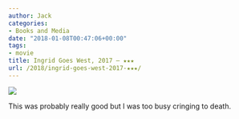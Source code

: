```yaml
---
author: Jack
categories:
- Books and Media
date: "2018-01-08T00:47:06+00:00"
tags:
- movie
title: Ingrid Goes West, 2017 – ★★★
url: /2018/ingrid-goes-west-2017-★★★/
---
```

![][1]

This was probably really good but I was too busy cringing to death.

 [1]: https://a.ltrbxd.com/resized/sm/upload/te/ll/jj/tm/3LEyW11onDltXHo0L1X23j9Nnvg-0-150-0-225-crop.jpg?k=65cd359957